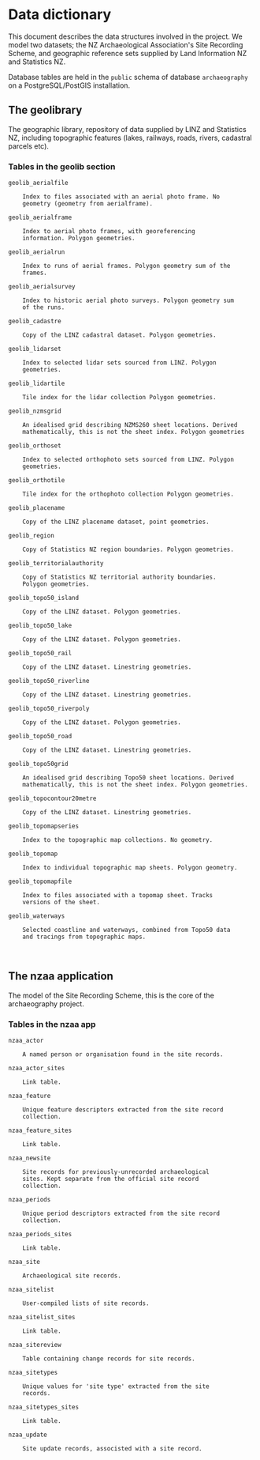 Data dictionary
===============

This document describes the data structures involved in the project.
We model two datasets; the NZ Archaeological Association's Site
Recording Scheme, and geographic reference sets supplied by Land
Information NZ and Statistics NZ.

Database tables are held in the `public` schema of database
`archaeography` on a PostgreSQL/PostGIS installation.



The geolibrary
--------------

The geographic library, repository of data supplied by LINZ and
Statistics NZ, including topographic features (lakes, railways, roads,
rivers, cadastral parcels etc).

### Tables in the geolib section


    geolib_aerialfile

        Index to files associated with an aerial photo frame. No
        geometry (geometry from aerialframe).

    geolib_aerialframe

        Index to aerial photo frames, with georeferencing
        information. Polygon geometries.

    geolib_aerialrun

        Index to runs of aerial frames. Polygon geometry sum of the
        frames.  

    geolib_aerialsurvey

        Index to historic aerial photo surveys. Polygon geometry sum
        of the runs.

    geolib_cadastre

        Copy of the LINZ cadastral dataset. Polygon geometries.

    geolib_lidarset

        Index to selected lidar sets sourced from LINZ. Polygon
        geometries.

    geolib_lidartile

        Tile index for the lidar collection Polygon geometries.

    geolib_nzmsgrid

        An idealised grid describing NZMS260 sheet locations. Derived
        mathematically, this is not the sheet index. Polygon geometries
        
    geolib_orthoset

        Index to selected orthophoto sets sourced from LINZ. Polygon
        geometries.

    geolib_orthotile

        Tile index for the orthophoto collection Polygon geometries.

    geolib_placename

        Copy of the LINZ placename dataset, point geometries.

    geolib_region

        Copy of Statistics NZ region boundaries. Polygon geometries.
        
    geolib_territorialauthority

        Copy of Statistics NZ territorial authority boundaries.
        Polygon geometries.

    geolib_topo50_island

        Copy of the LINZ dataset. Polygon geometries.

    geolib_topo50_lake

        Copy of the LINZ dataset. Polygon geometries.

    geolib_topo50_rail

        Copy of the LINZ dataset. Linestring geometries.

    geolib_topo50_riverline

        Copy of the LINZ dataset. Linestring geometries.

    geolib_topo50_riverpoly

        Copy of the LINZ dataset. Polygon geometries.

    geolib_topo50_road

        Copy of the LINZ dataset. Linestring geometries.

    geolib_topo50grid

        An idealised grid describing Topo50 sheet locations. Derived
        mathematically, this is not the sheet index. Polygon geometries.
        
    geolib_topocontour20metre

        Copy of the LINZ dataset. Linestring geometries.

    geolib_topomapseries

        Index to the topographic map collections. No geometry.

    geolib_topomap

        Index to individual topographic map sheets. Polygon geometry.

    geolib_topomapfile

        Index to files associated with a topomap sheet. Tracks
        versions of the sheet.

    geolib_waterways

        Selected coastline and waterways, combined from Topo50 data
        and tracings from topographic maps.




<br />

The nzaa application
--------------------

The model of the Site Recording Scheme, this is the core of the
archaeography project.


### Tables in the nzaa app

    nzaa_actor

        A named person or organisation found in the site records.

    nzaa_actor_sites

        Link table.
        
    nzaa_feature

        Unique feature descriptors extracted from the site record
        collection.

    nzaa_feature_sites

        Link table.
        
    nzaa_newsite

        Site records for previously-unrecorded archaeological
        sites. Kept separate from the official site record
        collection. 

    nzaa_periods

        Unique period descriptors extracted from the site record
        collection.

    nzaa_periods_sites

        Link table.
        
    nzaa_site

        Archaeological site records. 

    nzaa_sitelist

        User-compiled lists of site records.

    nzaa_sitelist_sites

        Link table.
        
    nzaa_sitereview

        Table containing change records for site records.

    nzaa_sitetypes

        Unique values for 'site type' extracted from the site
        records.
        
    nzaa_sitetypes_sites

        Link table.
        
    nzaa_update

        Site update records, associsted with a site record.




